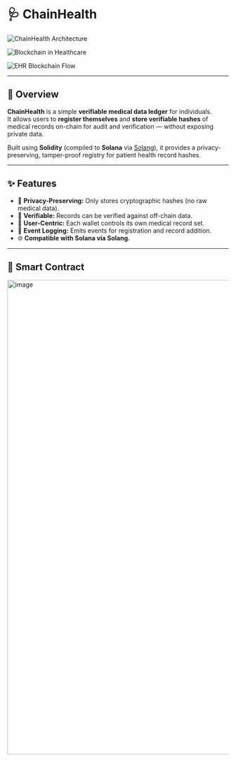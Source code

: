 # 🩺 ChainHealth

![ChainHealth Architecture](https://publications.computer.org/cloud-computing/wp-content/uploads/sites/31/2018/04/A-conceptual-blockchain-based-EMR-EHR-PHR-ecosystem.png)

![Blockchain in Healthcare](https://www.researchgate.net/publication/326441059/figure/fig1/AS%3A654549731799041%401533068225129/Blockchain-utilization-in-various-healthcare-applications.png)

![EHR Blockchain Flow](https://www.mdpi.com/technologies/technologies-12-00168/article_deploy/html/images/technologies-12-00168-g001.png)

---

## 🧩 Overview

**ChainHealth** is a simple **verifiable medical data ledger** for individuals.  
It allows users to **register themselves** and **store verifiable hashes** of medical records on-chain for audit and verification — without exposing private data.

Built using **Solidity** (compiled to **Solana** via [Solang](https://solang.readthedocs.io/en/latest/)), it provides a privacy-preserving, tamper-proof registry for patient health record hashes.

---

## ✨ Features

- 🔐 **Privacy-Preserving:** Only stores cryptographic hashes (no raw medical data).
- 🧾 **Verifiable:** Records can be verified against off-chain data.
- 👤 **User-Centric:** Each wallet controls its own medical record set.
- 📜 **Event Logging:** Emits events for registration and record addition.
- 🌐 **Compatible with Solana via Solang.**

---

## 🧠 Smart Contract

<img width="1920" height="1080" alt="image" src="https://github.com/user-attachments/assets/d7b344e5-12f1-4bf0-8dd6-d6166487db0d" />



